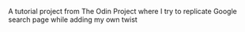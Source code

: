 A tutorial project from The Odin Project where I try to replicate Google search page while adding my own twist